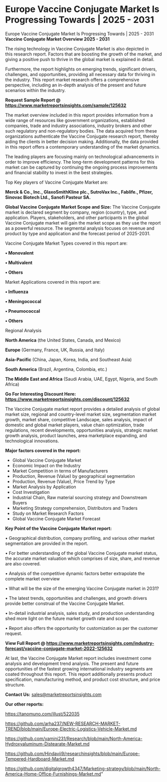 # Europe Vaccine Conjugate Market Is Progressing Towards | 2025 - 2031
 Europe Vaccine Conjugate Market Is Progressing Towards | 2025 - 2031
<Strong> Vaccine Conjugate Market Overview 2025 - 2031</strong>

The rising technology in Vaccine Conjugate Market is also depicted in this research report. Factors that are boosting the growth of the market, and giving a positive push to thrive in the global market is explained in detail.

Furthermore, the report highlights on emerging trends, significant drivers, challenges, and opportunities, providing all necessary data for thriving in the industry. This report market research offers a comprehensive perspective, including an in-depth analysis of the present and future scenarios within the industry.

<strong>Request Sample Report @ <a href=https://www.marketreportsinsights.com/sample/125632>https://www.marketreportsinsights.com/sample/125632</a></strong>

The market overview included in this report provides information from a wide range of resources like government organizations, established companies, trade and industry associations, industry brokers and other such regulatory and non-regulatory bodies. The data acquired from these organizations authenticate the Vaccine Conjugate research report, thereby aiding the clients in better decision making. Additionally, the data provided in this report offers a contemporary understanding of the market dynamics.

The leading players are focusing mainly on technological advancements in order to improve efficiency. The long-term development patterns for this market can be captured by continuing the ongoing process improvements and financial stability to invest in the best strategies.

Top Key players of Vaccine Conjugate Market are:

<strong>Merck & Co., Inc., GlaxoSmithKline plc., SutroVax Inc., Fablife., Pfizer, Sinovac Biotech Ltd., Sanofi Pasteur SA.</strong>

<strong><b>Global Vaccine Conjugate Market Scope and Size:</b></strong>
The Vaccine Conjugate market is declared segment by company, region (country), type, and application. Players, stakeholders, and other participants in the global Vaccine Conjugate market will gain the market scope as they use the report as a powerful resource. The segmental analysis focuses on revenue and product by type and application and the forecast period of 2025-2031.

Vaccine Conjugate Market Types covered in this report are:

<strong>• Monovalent

• Multivalent

• Others</strong>

Market Applications covered in this report are:

<strong>• Influenza

• Meningococcal

• Pneumococcal

• Others</strong> 

Regional Analysis

<strong>North America</strong> (the United States, Canada, and Mexico)

<strong>Europe</strong> (Germany, France, UK, Russia, and Italy)

<strong>Asia-Pacific</strong> (China, Japan, Korea, India, and Southeast Asia)

<strong>South America</strong> (Brazil, Argentina, Colombia, etc.)

<strong>The Middle East and Africa</strong> (Saudi Arabia, UAE, Egypt, Nigeria, and South Africa)

<strong>Go For Interesting Discount Here: <a href=https://www.marketreportsinsights.com/discount/125632>https://www.marketreportsinsights.com/discount/125632</a></strong>

The Vaccine Conjugate market report provides a detailed analysis of global market size, regional and country-level market size, segmentation market growth, market share, competitive Landscape, sales analysis, impact of domestic and global market players, value chain optimization, trade regulations, recent developments, opportunities analysis, strategic market growth analysis, product launches, area marketplace expanding, and technological innovations.

<strong><b>Major factors covered in the report:</b></strong>
<ul>
  <li>Global Vaccine Conjugate Market </li>
  <li>Economic Impact on the Industry</li>
  <li>Market Competition in terms of Manufacturers</li>
  <li>Production, Revenue (Value) by geographical segmentation</li>
  <li>Production, Revenue (Value), Price Trend by Type</li>
  <li>Market Analysis by Application</li>
  <li>Cost Investigation</li>
  <li>Industrial Chain, Raw material sourcing strategy and Downstream Buyers</li>
  <li>Marketing Strategy comprehension, Distributors and Traders</li>
  <li>Study on Market Research Factors</li>
  <li>Global Vaccine Conjugate Market Forecast</li>
</ul>

<strong><b>Key Point of the Vaccine Conjugate Market report:</b></strong>

• Geographical distribution, company profiling, and various other market segmentation are provided in the report.

• For better understanding of the global Vaccine Conjugate market status, the accurate market valuation which comprises of size, share, and revenue are also covered.

• Analysis of the competitive dynamic factors better extrapolate the complete market overview

• What will be the size of the emerging Vaccine Conjugate market in 2031?

• The latest trends, opportunities and challenges, and growth drivers provide better construal of the Vaccine Conjugate Market.

• In-detail industrial analysis, sales study, and production understanding shed more light on the future market growth rate and scope.

• Report also offers the opportunity for customization as per the customer request.

<strong><b>View Full Report @ <a href=https://www.marketreportsinsights.com/industry-forecast/vaccine-conjugate-market-2022-125632>https://www.marketreportsinsights.com/industry-forecast/vaccine-conjugate-market-2022-125632</a></b></strong>


At last, the Vaccine Conjugate Market report includes investment come analysis and development trend analysis. The present and future opportunities of the fastest growing international industry segments are coated throughout this report. This report additionally presents product specification, manufacturing method, and product cost structure, and price structure.

<strong>Contact Us:</strong>
sales@marketreportsinsights.com

<strong>Our other reports:</strong>

<a href=https://tanomuno.com/illust/522035>https://tanomuno.com/illust/522035</a>

<a href=https://github.com/arha237/NEW-RESEARCH-MARKET-TREND/blob/main/Europe-Electric-Logistics-Vehicle-Market.md>https://github.com/arha237/NEW-RESEARCH-MARKET-TREND/blob/main/Europe-Electric-Logistics-Vehicle-Market.md</a>

<a href=https://github.com/yamini231/Research/blob/main/North-America-Hydroxyaluminum-Distearate-Market.md>https://github.com/yamini231/Research/blob/main/North-America-Hydroxyaluminum-Distearate-Market.md</a>

<a href=https://github.com/Hindavii9/researchinsights/blob/main/Europe-Tempered-Hardboard-Market.md>https://github.com/Hindavii9/researchinsights/blob/main/Europe-Tempered-Hardboard-Market.md</a>

<a href=https://github.com/digitalgrowth4347/Marketing-strategy/blob/main/North-America-Home-Office-Furnishings-Market.md>https://github.com/digitalgrowth4347/Marketing-strategy/blob/main/North-America-Home-Office-Furnishings-Market.md</a>"
